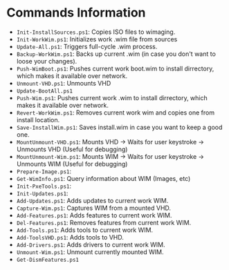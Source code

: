 # Commands Information
- ```Init-InstallSources.ps1```: Copies ISO files to wimaging.
- ```Init-WorkWim.ps1```: Initializes work .wim file from sources
- ```Update-All.ps1```: Triggers full-cycle .wim process.
- ```Backup-WorkWim.ps1```: Backs up current .wim (in case you don't want to loose your changes).
- ```Push-WimBoot.ps1```: Pushes current work boot.wim to install dirrectory, which makes it available over network.
- ```Unmount-VHD.ps1```: Unmounts VHD
- ```Update-BootAll.ps1```
- ```Push-Wim.ps1```: Pushes current work .wim to install dirrectory, which makes it available over network.
- ```Revert-WorkWim.ps1```: Removes current work wim and copies one from install location.
- ```Save-InstallWim.ps1```: Saves install.wim in case you want to keep a good one.
- ```MountUnmount-VHD.ps1```: Mounts VHD -> Waits for user keystroke -> Unmounts VHD (Useful for debugging)
- ```MountUnmount-Wim.ps1```: Mounts WIM -> Waits for user keystroke -> Unmounts WIM (Useful for debugging)
- ```Prepare-Image.ps1```:
- ```Get-WimInfo.ps1```: Query information about WIM (Images, etc)
- ```Init-PxeTools.ps1```:
- ```Init-Updates.ps1```:
- ```Add-Updates.ps1```: Adds updates to current work WIM.
- ```Capture-Wim.ps1```: Captures WIM from a mounted VHD.
- ```Add-Features.ps1```: Adds features to current work WIM.
- ```Del-Features.ps1```: Removes features from current work WIM.
- ```Add-Tools.ps1```: Adds tools to current work WIM.
- ```Add-ToolsVHD.ps1```: Adds tools to VHD.
- ```Add-Drivers.ps1```: Adds drivers to current work WIM.
- ```Unmount-Wim.ps1```: Unmount currently mounted WIM.
- ```Get-DismFeatures.ps1```
